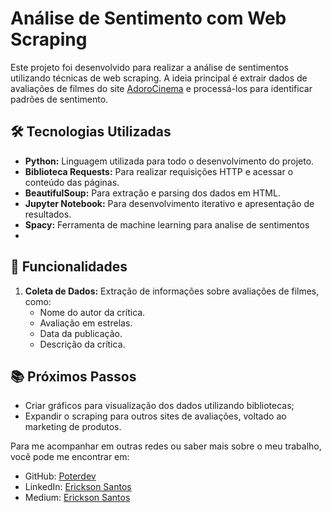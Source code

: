 # Análise de Sentimento com Web Scraping

Este projeto foi desenvolvido para realizar a análise de sentimentos utilizando técnicas de web scraping. A ideia principal é extrair dados de avaliações de filmes do site [AdoroCinema](https://www.adorocinema.com/) e processá-los para identificar padrões de sentimento.

## 🛠️ Tecnologias Utilizadas

- **Python:** Linguagem utilizada para todo o desenvolvimento do projeto.
- **Biblioteca Requests:** Para realizar requisições HTTP e acessar o conteúdo das páginas.
- **BeautifulSoup:** Para extração e parsing dos dados em HTML.
- **Jupyter Notebook:** Para desenvolvimento iterativo e apresentação de resultados.
- **Spacy:** Ferramenta de machine learning para analise de sentimentos
- 
## 🚀 Funcionalidades

1. **Coleta de Dados:** Extração de informações sobre avaliações de filmes, como:
   - Nome do autor da crítica.
   - Avaliação em estrelas.
   - Data da publicação.
   - Descrição da crítica.

## 📚 Próximos Passos

- Criar gráficos para visualização dos dados utilizando bibliotecas;
- Expandir o scraping para outros sites de avaliações, voltado ao marketing de produtos.

Para me acompanhar em outras redes ou saber mais sobre o meu trabalho, você pode me encontrar em:

- GitHub: [Poterdev](https://github.com/Poterdev)
- LinkedIn: [Erickson Santos](https://www.linkedin.com/in/erickson-santos-36a607318)
- Medium: [Erickson Santos](https://medium.com/@erickson1.dev)
